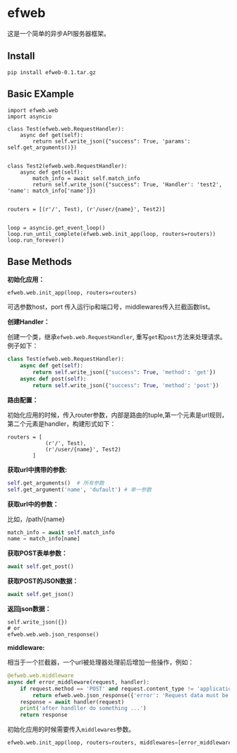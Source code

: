 # efweb

这是一个简单的异步API服务器框架。

## Install

```shell
pip install efweb-0.1.tar.gz
```

## Basic EXample

```
import efweb.web
import asyncio

class Test(efweb.web.RequestHandler):
    async def get(self):
        return self.write_json({"success": True, 'params': self.get_arguments()})


class Test2(efweb.web.RequestHandler):
    async def get(self):
        match_info = await self.match_info
        return self.write_json({"success": True, 'Handler': 'test2', 'name': match_info['name']})


routers = [(r'/', Test), (r'/user/{name}', Test2)]


loop = asyncio.get_event_loop()
loop.run_until_complete(efweb.web.init_app(loop, routers=routers))
loop.run_forever()

```



## Base Methods

**初始化应用：**

```
efweb.web.init_app(loop, routers=routers)
```

可选参数host，port 传入运行ip和端口号，middlewares传入拦截函数list。

**创建Handler：**

创建一个类，继承`efweb.web.RequestHandler`, 重写`get`和`post`方法来处理请求。例子如下：

```python
class Test(efweb.web.RequestHandler):
	async def get(self):
    	return self.write_json({"success": True, 'method': 'get'})
    async def post(self):
        return self.write_json({"success": True, 'method': 'post'})
```
**路由配置：**

初始化应用的时候，传入router参数，内部是路由的tuple,第一个元素是url规则，第二个元素是handler，构建形式如下：

```
routers = [
			(r'/', Test),  
			(r'/user/{name}', Test2)
		]
```

**获取url中携带的参数:**

```python
self.get_arguments()  # 所有参数
self.get_argument('name', 'dufault') # 单一参数
```

**获取url中的参数：**

比如，/path/{name}

```python
match_info = await self.match_info
name = match_info[name]
```

**获取POST表单参数：**

```python
await self.get_post()
```

**获取POST的JSON数据：**

```python
await self.get_json()
```

**返回json数据：**

```
self.write_json({})
# or 
efweb.web.web.json_response()

```

**middleware:**

相当于一个拦截器，一个url被处理器处理前后增加一些操作，例如：

```python
@efweb.web.middleware
async def error_middleware(request, handler):
    if request.method == 'POST' and request.content_type != 'application/json':
        return efweb.web.json_response({'error': 'Request data must be a json type.'})
    response = await handler(request)
    print('after handller do something ...')
    return response
```

初始化应用的时候需要传入`middlewares`参数。

```python
efweb.web.init_app(loop, routers=routers, middlewares=[error_middleware])
```

